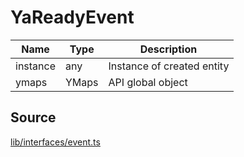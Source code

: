 # YaReadyEvent

| Name     | Type  | Description                |
| -------- | ----- | -------------------------- |
| instance | any   | Instance of created entity |
| ymaps    | YMaps | API global object          |

## Source

[lib/interfaces/event.ts](https://github.com/ddubrava/angular8-yandex-maps/blob/master/projects/angular8-yandex-maps/src/lib/interfaces/event.ts)

